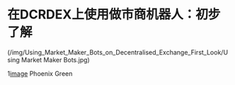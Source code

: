 # 在DCRDEX上使用做市商机器人：初步了解

(/img/Using_Market_Maker_Bots_on_Decentralised_Exchange_First_Look/Using Market Maker Bots.jpg)

1[image](https://github.com/DominicTing/articles/blob/master/img/Using_Market_Maker_Bots_on_Decentralised_Exchange_First_Look/Using%20Market%20Maker%20Bots.jpg)
Phoenix Green
